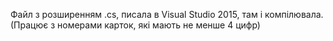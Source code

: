 Файл з розширенням .cs, писала в Visual Studio 2015, там і компілювала.
(Працює з номерами карток, які мають не менше 4 цифр)
